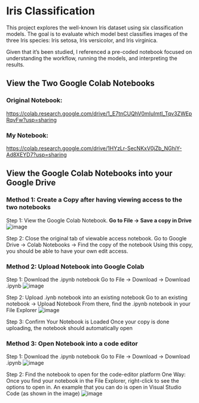 # Iris Classification
This project explores the well-known Iris dataset using six classification models. The goal is to evaluate which model best classifies images of the three Iris species: Iris setosa, Iris versicolor, and Iris virginica.

Given that it’s been studied, I referenced a pre-coded notebook focused on understanding the workflow, running the models, and interpreting the results. 

## View the Two Google Colab Notebooks 
### Original Notebook:
https://colab.research.google.com/drive/1_E7tnCUQhV0mIuImtI_Tqv3ZWEpRqvFw?usp=sharing 

### My Notebook: 
https://colab.research.google.com/drive/1HYzLr-SecNKxV0jZb_NGhiY-Ad8XEYD7?usp=sharing 

## View the Google Colab Notebooks into your Google Drive 
### Method 1: Create a Copy after having viewing access to the two notebooks 
Step 1: View the Google Colab Notebook. **Go to File → Save a copy in Drive**
![image](https://github.com/user-attachments/assets/49abab60-10ad-4b2e-9347-57a1b2621320)


Step 2: Close the original tab of viewable access notebook. 
Go to Google Drive  → Colab Notebooks → Find the copy of the notebook
Using this copy, you should be able to have your own edit access. 

### Method 2: Upload Notebook into Google Colab
Step 1: Download the .ipynb notebook 
Go to File → Download → Download .ipynb 
![image](https://github.com/user-attachments/assets/cd966fb5-4ad0-4b83-8b09-00604d053fb1) 

Step 2: Upload .iynb notebook into an existing notebook
Go to an existing notebook → Upload Notebook 
From there, find the .ipynb notebook in your File Explorer 
![image](https://github.com/user-attachments/assets/a5f0e6e9-590b-4fab-80da-1ddf0f7cac19)

Step 3: Confirm Your Notebook is Loaded
Once your copy is done uploading, the notebook should automatically open

### Method 3: Open Notebook into a code editor 
Step 1: Download the .ipynb notebook 
Go to File → Download → Download .ipynb 
![image](https://github.com/user-attachments/assets/cd966fb5-4ad0-4b83-8b09-00604d053fb1) 

Step 2: Find the notebook to open for the code-editor platform 
One Way: Once you find your notebook in the File Explorer, right-click to see the options to open in. An example that you can do is open in Visual Studio Code (as shown in the image)
![image](https://github.com/user-attachments/assets/9122fc75-e226-428e-8532-d2e7b50df642)






